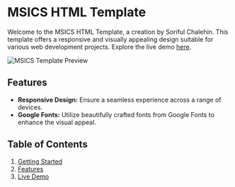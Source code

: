 # MSICS HTML Template

Welcome to the MSICS HTML Template, a creation by Soriful Chalehin. This template offers a responsive and visually appealing design suitable for various web development projects. Explore the live demo [here](https://soriful-chalehin.github.io/MSICS-Template).

![MSICS Template Preview](images/preview.png)

## Features

- **Responsive Design:** Ensure a seamless experience across a range of devices.
- **Google Fonts:** Utilize beautifully crafted fonts from Google Fonts to enhance the visual appeal.

## Table of Contents

1. [Getting Started](#getting-started)
2. [Features](#features)
3. [Live Demo](https://soriful-chalehin.github.io/MSICS-Template)
